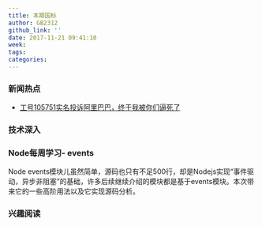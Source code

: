 ```yaml
---
title: 本期国标
author: GB2312
github_link: ''
date: 2017-11-21 09:41:10
week:
tags:
categories:
---
```

### 新闻热点

- [工号105751实名投诉阿里巴巴，终于我被你们逼死了](http://www.sohu.com/a/118220551_417724)

### 技术深入


### Node每周学习- events

Node events模块儿虽然简单，源码也只有不足500行，却是Nodejs实现“事件驱动，异步非阻塞”的基础，许多后续继续介绍的模块都是基于events模块。本次带来它的一些高阶用法以及它实现源码分析。

### 兴趣阅读
